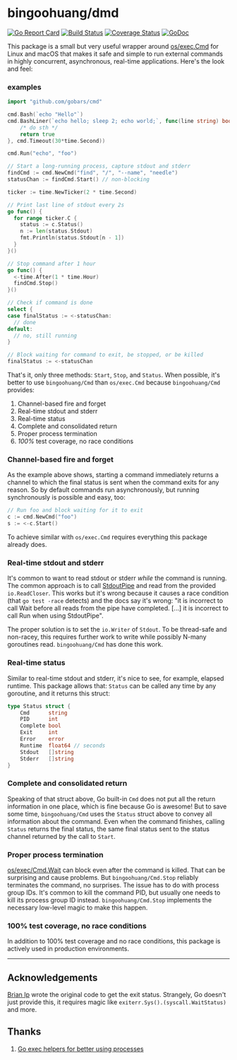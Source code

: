 # bingoohuang/dmd

[![Go Report Card](https://goreportcard.com/badge/github.com/gobars/cmd)](https://goreportcard.com/report/github.com/gobars/cmd) [![Build Status](https://travis-ci.org/gobars/cmd.svg?branch=master)](https://travis-ci.org/gobars/cmd) [![Coverage Status](https://coveralls.io/repos/github/gobars/cmd/badge.svg?branch=master)](https://coveralls.io/github/gobars/cmd?branch=master) [![GoDoc](https://godoc.org/github.com/gobars/cmd?status.svg)](https://godoc.org/github.com/gobars/cmd)

This package is a small but very useful wrapper around [os/exec.Cmd](https://golang.org/pkg/os/exec/#Cmd) for Linux and macOS that makes it safe and simple to run external commands in highly concurrent, asynchronous, real-time applications. Here's the look and feel:

### examples

```go
import "github.com/gobars/cmd"

cmd.Bash(`echo "Hello"`)
cmd.BashLiner(`echo hello; sleep 2; echo world;`, func(line string) bool {
    /* do sth */
    return true
}, cmd.Timeout(30*time.Second))

cmd.Run("echo", "foo")
```

```go
// Start a long-running process, capture stdout and stderr
findCmd := cmd.NewCmd("find", "/", "--name", "needle")
statusChan := findCmd.Start() // non-blocking

ticker := time.NewTicker(2 * time.Second)

// Print last line of stdout every 2s
go func() {
  for range ticker.C {
    status := c.Status()
    n := len(status.Stdout)
    fmt.Println(status.Stdout[n - 1])
  }
}()

// Stop command after 1 hour
go func() {
  <-time.After(1 * time.Hour)
  findCmd.Stop()
}()

// Check if command is done
select {
case finalStatus := <-statusChan:
  // done
default:
  // no, still running
}

// Block waiting for command to exit, be stopped, or be killed
finalStatus := <-statusChan
```

That's it, only three methods: `Start`, `Stop`, and `Status`. When possible, it's better to use `bingoohuang/Cmd` than `os/exec.Cmd` because `bingoohuang/Cmd` provides:

1. Channel-based fire and forget
1. Real-time stdout and stderr
1. Real-time status
1. Complete and consolidated return
1. Proper process termination
1. _100%_ test coverage, no race conditions

### Channel-based fire and forget

As the example above shows, starting a command immediately returns a channel to which the final status is sent when the command exits for any reason. So by default commands run asynchronously, but running synchronously is possible and easy, too:

```go
// Run foo and block waiting for it to exit
c := cmd.NewCmd("foo")
s := <-c.Start()
```
To achieve similar with `os/exec.Cmd` requires everything this package already does.

### Real-time stdout and stderr

It's common to want to read stdout or stderr _while_ the command is running. The common approach is to call [StdoutPipe](https://golang.org/pkg/os/exec/#Cmd.StdoutPipe) and read from the provided `io.ReadCloser`. This works but it's wrong because it causes a race condition (that `go test -race` detects) and the docs say it's wrong: "it is incorrect to call Wait before all reads from the pipe have completed. [...] it is incorrect to call Run when using StdoutPipe".

The proper solution is to set the `io.Writer` of `Stdout`. To be thread-safe and non-racey, this requires further work to write while possibly N-many goroutines read. `bingoohuang/Cmd` has done this work.

### Real-time status

Similar to real-time stdout and stderr, it's nice to see, for example, elapsed runtime. This package allows that: `Status` can be called any time by any goroutine, and it returns this struct:
```go
type Status struct {
    Cmd      string
    PID      int
    Complete bool
    Exit     int
    Error    error
    Runtime  float64 // seconds
    Stdout   []string
    Stderr   []string
}
```

### Complete and consolidated return

Speaking of that struct above, Go built-in `Cmd` does not put all the return information in one place, which is fine because Go is awesome! But to save some time, `bingoohuang/Cmd` uses the `Status` struct above to convey all information about the command. Even when the command finishes, calling `Status` returns the final status, the same final status sent to the status channel returned by the call to `Start`.

### Proper process termination

[os/exec/Cmd.Wait](https://golang.org/pkg/os/exec/#Cmd.Wait) can block even after the command is killed. That can be surprising and cause problems. But `bingoohuang/Cmd.Stop` reliably terminates the command, no surprises. The issue has to do with process group IDs. It's common to kill the command PID, but usually one needs to kill its process group ID instead. `bingoohuang/Cmd.Stop` implements the necessary low-level magic to make this happen.

### 100% test coverage, no race conditions

In addition to 100% test coverage and no race conditions, this package is actively used in production environments.

---

## Acknowledgements

[Brian Ip](https://github.com/BrianIp) wrote the original code to get the exit status. Strangely, Go doesn't just provide this, it requires magic like `exiterr.Sys().(syscall.WaitStatus)` and more.


## Thanks

1. [Go exec helpers for better using processes](https://github.com/ionrock/procs)